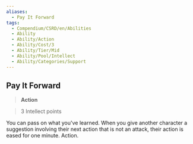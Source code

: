 ```yaml
---
aliases:
  - Pay It Forward
tags:
  - Compendium/CSRD/en/Abilities
  - Ability
  - Ability/Action
  - Ability/Cost/3
  - Ability/Tier/Mid
  - Ability/Pool/Intellect
  - Ability/Categories/Support
---
```

  
    
## Pay It Forward    
>**Action**    
>3 Intellect points  
    
You can pass on what you've learned. When you give another character a suggestion involving their next action that is not an attack, their action is eased for one minute. Action.